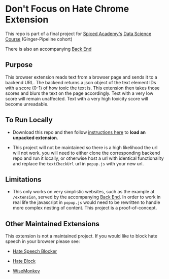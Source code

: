 # Don't Focus on Hate Chrome Extension

This repo is part of a final project for [Spiced Academy's](https://www.spiced-academy.com/en/program) [Data Science Course](https://www.spiced-academy.com/en/program/data-science) (Ginger-Pipeline cohort)

There is also an accompanying [Back End](https://github.com/mdaizovi/hate_speech)

## Purpose

This browser extension reads text from a browser page and sends it to a backend URL. The backend returns a json object of the text element IDs with a score (0-1) of how toxic the text is. This extension then takes those scores and blurs the text on the page accordingly. Text with a very low score will remain unaffected. Text with a very high toxicity score will become unreadable.

## To Run Locally

- Download this repo and then follow [instructions here](https://developer.chrome.com/docs/extensions/mv3/getstarted/#unpacked) to **load an unpacked extension**.

- This project will not be maintained so there is a high likelihood the url will not work. you will need to either clone the corresponding backend repo and run it locally, or otherwise host a url with identical functionality and replace the `textCheckUrl` url in `popup.js` with your new url.

## Limitations

- This only works on very simplistic websites, such as the example at `/extension`, served by the accompanying [Back End](https://github.com/mdaizovi/hate_speech). In order to work in real life the javascript in `popup.js` would need to be rewritten to handle more complex nesting of content. This project is a proof-of-concept.

## Other Maintained Extensions

This extension is not a maintained project. If you would like to block hate speech in your browser please see:

- [Hate Speech Blocker](https://chrome.google.com/webstore/detail/hate-speech-blocker/inmmffkffipkoajnleafijfnboefpkcj?hl=en)

- [Hate Block](https://chrome.google.com/webstore/detail/hate-block/cfdlpekecomochlpnbefnjimidpfmpbk?hl=en)

- [WiseMonkey](https://chrome.google.com/webstore/detail/wisemonkey/olhcfgfcbkjlonelecchakjnklbjofnc?hl=en)
